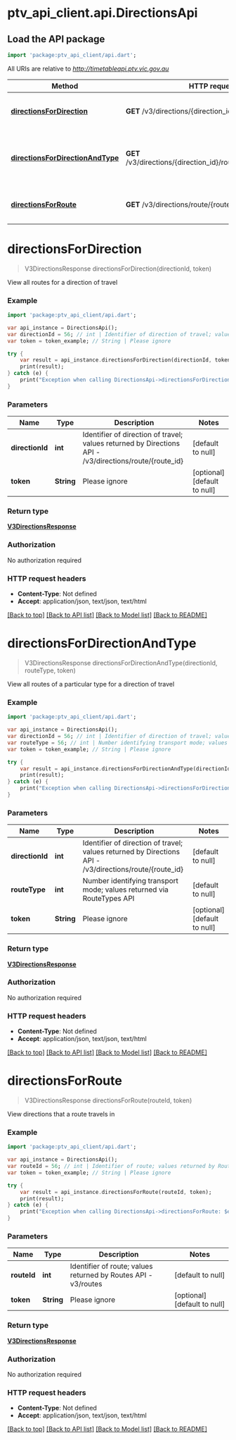 # ptv_api_client.api.DirectionsApi

## Load the API package
```dart
import 'package:ptv_api_client/api.dart';
```

All URIs are relative to *http://timetableapi.ptv.vic.gov.au*

Method | HTTP request | Description
------------- | ------------- | -------------
[**directionsForDirection**](DirectionsApi.md#directionsForDirection) | **GET** /v3/directions/{direction_id} | View all routes for a direction of travel
[**directionsForDirectionAndType**](DirectionsApi.md#directionsForDirectionAndType) | **GET** /v3/directions/{direction_id}/route_type/{route_type} | View all routes of a particular type for a direction of travel
[**directionsForRoute**](DirectionsApi.md#directionsForRoute) | **GET** /v3/directions/route/{route_id} | View directions that a route travels in


# **directionsForDirection**
> V3DirectionsResponse directionsForDirection(directionId, token)

View all routes for a direction of travel

### Example 
```dart
import 'package:ptv_api_client/api.dart';

var api_instance = DirectionsApi();
var directionId = 56; // int | Identifier of direction of travel; values returned by Directions API - /v3/directions/route/{route_id}
var token = token_example; // String | Please ignore

try { 
    var result = api_instance.directionsForDirection(directionId, token);
    print(result);
} catch (e) {
    print("Exception when calling DirectionsApi->directionsForDirection: $e\n");
}
```

### Parameters

Name | Type | Description  | Notes
------------- | ------------- | ------------- | -------------
 **directionId** | **int**| Identifier of direction of travel; values returned by Directions API - /v3/directions/route/{route_id} | [default to null]
 **token** | **String**| Please ignore | [optional] [default to null]

### Return type

[**V3DirectionsResponse**](V3DirectionsResponse.md)

### Authorization

No authorization required

### HTTP request headers

 - **Content-Type**: Not defined
 - **Accept**: application/json, text/json, text/html

[[Back to top]](#) [[Back to API list]](../README.md#documentation-for-api-endpoints) [[Back to Model list]](../README.md#documentation-for-models) [[Back to README]](../README.md)

# **directionsForDirectionAndType**
> V3DirectionsResponse directionsForDirectionAndType(directionId, routeType, token)

View all routes of a particular type for a direction of travel

### Example 
```dart
import 'package:ptv_api_client/api.dart';

var api_instance = DirectionsApi();
var directionId = 56; // int | Identifier of direction of travel; values returned by Directions API - /v3/directions/route/{route_id}
var routeType = 56; // int | Number identifying transport mode; values returned via RouteTypes API
var token = token_example; // String | Please ignore

try { 
    var result = api_instance.directionsForDirectionAndType(directionId, routeType, token);
    print(result);
} catch (e) {
    print("Exception when calling DirectionsApi->directionsForDirectionAndType: $e\n");
}
```

### Parameters

Name | Type | Description  | Notes
------------- | ------------- | ------------- | -------------
 **directionId** | **int**| Identifier of direction of travel; values returned by Directions API - /v3/directions/route/{route_id} | [default to null]
 **routeType** | **int**| Number identifying transport mode; values returned via RouteTypes API | [default to null]
 **token** | **String**| Please ignore | [optional] [default to null]

### Return type

[**V3DirectionsResponse**](V3DirectionsResponse.md)

### Authorization

No authorization required

### HTTP request headers

 - **Content-Type**: Not defined
 - **Accept**: application/json, text/json, text/html

[[Back to top]](#) [[Back to API list]](../README.md#documentation-for-api-endpoints) [[Back to Model list]](../README.md#documentation-for-models) [[Back to README]](../README.md)

# **directionsForRoute**
> V3DirectionsResponse directionsForRoute(routeId, token)

View directions that a route travels in

### Example 
```dart
import 'package:ptv_api_client/api.dart';

var api_instance = DirectionsApi();
var routeId = 56; // int | Identifier of route; values returned by Routes API - v3/routes
var token = token_example; // String | Please ignore

try { 
    var result = api_instance.directionsForRoute(routeId, token);
    print(result);
} catch (e) {
    print("Exception when calling DirectionsApi->directionsForRoute: $e\n");
}
```

### Parameters

Name | Type | Description  | Notes
------------- | ------------- | ------------- | -------------
 **routeId** | **int**| Identifier of route; values returned by Routes API - v3/routes | [default to null]
 **token** | **String**| Please ignore | [optional] [default to null]

### Return type

[**V3DirectionsResponse**](V3DirectionsResponse.md)

### Authorization

No authorization required

### HTTP request headers

 - **Content-Type**: Not defined
 - **Accept**: application/json, text/json, text/html

[[Back to top]](#) [[Back to API list]](../README.md#documentation-for-api-endpoints) [[Back to Model list]](../README.md#documentation-for-models) [[Back to README]](../README.md)

